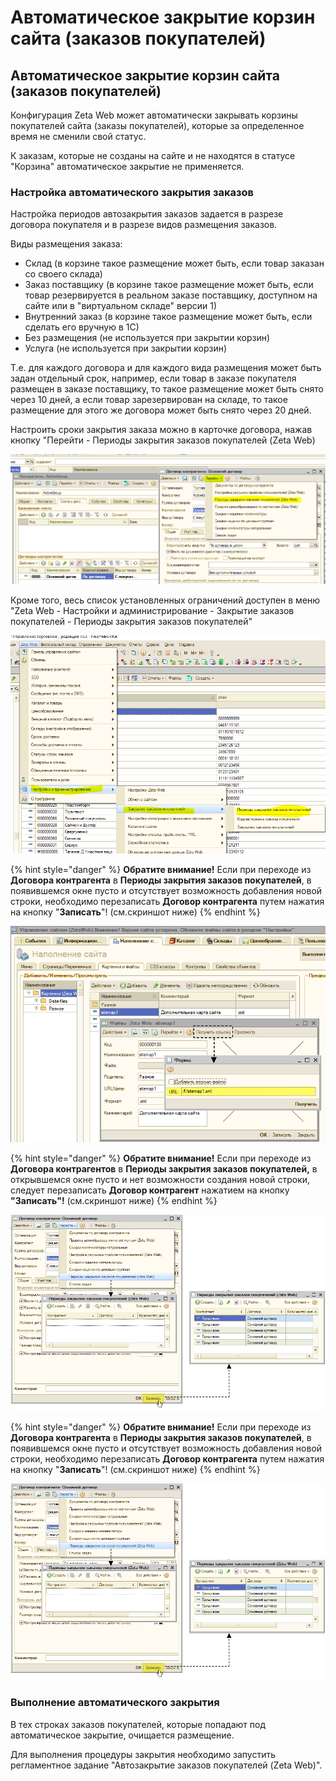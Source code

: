 # Автоматическое закрытие корзин сайта \(заказов покупателей\)

## Автоматическое закрытие корзин сайта \(заказов покупателей\)

Конфигурация Zeta Web может автоматически закрывать корзины покупателей сайта \(заказы покупателей\), которые за определенное время не сменили свой статус.

К заказам, которые не созданы на сайте и не находятся в статусе "Корзина" автоматическое закрытие не применяется.

### Настройка автоматического закрытия заказов

Настройка периодов автозакрытия заказов задается в разрезе договора покупателя и в разрезе видов размещения заказов.

Виды размещения заказа:

* Склад \(в корзине такое размещение может быть, если товар заказан со своего склада\)
* Заказ поставщику \(в корзине такое размещение может быть, если товар резервируется в реальном заказе поставщику, доступном на сайте или в "виртуальном складе" версии 1\)
* Внутренний заказ \(в корзине такое размещение может быть, если сделать его вручную в 1С\)
* Без размещения \(не используется при закрытии корзин\)
* Услуга \(не используется при закрытии корзин\)

Т.е. для каждого договора и для каждого вида размещения может быть задан отдельный срок, например, если товар в заказе покупателя размещен в заказе поставщику, то такое размещение может быть снято через 10 дней, а если товар зарезервирован на складе, то такое размещение для этого же договора может быть снято через 20 дней.

Настроить сроки закрытия заказа можно в карточке договора, нажав кнопку "Перейти - Периоды закрытия заказов покупателей \(Zeta Web\)

![](../.gitbook/assets/image%20%28519%29.png)

Кроме того, весь список установленных ограничений доступен в меню "Zeta Web - Настройки и администрирование - Закрытие заказов покупателей - Периоды закрытия заказов покупателей"

![](../.gitbook/assets/image%20%28566%29.png)

{% hint style="danger" %}
**Обратите внимание!** Если при переходе из **Договора контрагента** в **Периоды закрытия заказов покупателей**, в появившемся окне пусто и отсутствует возможность добавления новой строки, необходимо перезаписать **Договор контрагента** путем нажатия на кнопку "**Записать**"! \(см.скриншот ниже\)
{% endhint %}

![](../.gitbook/assets/image-11%20%281%29.png)

{% hint style="danger" %}
**Обратите внимание!** Если при переходе из **Договора контрагентов** в **Периоды закрытия заказов покупателей,** в открывшемся окне пусто и нет возможности создания новой строки, следует перезаписать **Договор контрагент** нажатием на кнопку **"Записать"!** \(см.скриншот ниже\)
{% endhint %}

![](../.gitbook/assets/image-11%20%282%29.png)

{% hint style="danger" %}
**Обратите внимание!** Если при переходе из **Договора контрагента** в **Периоды закрытия заказов покупателей**, в появившемся окне пусто и отсутствует возможность добавления новой строки, необходимо перезаписать **Договор контрагента** путем нажатия на кнопку "**Записать**"! \(см.скриншот ниже\)
{% endhint %}

![](../.gitbook/assets/image-11.png)

### Выполнение автоматического закрытия

В тех строках заказов покупателей, которые попадают под автоматическое закрытие, очищается размещение. 

Для выполнения процедуры закрытия необходимо запустить регламентное задание "Автозакрытие заказов покупателей \(Zeta Web\)".

